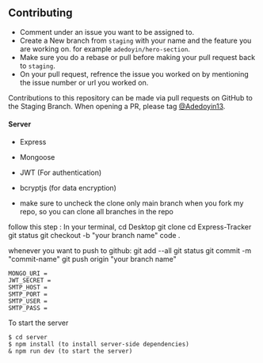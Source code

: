 ## Contributing

- Comment under an issue you want to be assigned to.
- Create a New branch from `staging` with your name and the feature you are working on. for example
  `adedoyin/hero-section`.
- Make sure you do a rebase or pull before making your pull request back to `staging`.
- On your pull request, refrence the issue you worked on by mentioning the issue number or url you worked on.

  
Contributions to this repository can be made via pull requests on GitHub to the Staging Branch. When opening a PR, please tag
[@Adedoyin13](https://github.com/Adedoyin13).


#### Server

- Express
- Mongoose
- JWT (For authentication)
- bcryptjs (for data encryption)

- make sure to uncheck the clone only main branch when you fork my repo, so you can clone all branches in the repo

follow this step :
In your terminal, 
cd Desktop 
git clone <repo link>
cd Express-Tracker
git status
git checkout -b "your branch name"
code .

whenever you want to push to github:
git add --all
git status
git commit -m "commit-name"
git push origin "your branch name"

```
MONGO_URI = 
JWT_SECRET = 
SMTP_HOST = 
SMTP_PORT = 
SMTP_USER = 
SMTP_PASS = 

```

To start the server
```
$ cd server
$ npm install (to install server-side dependencies)
& npm run dev (to start the server)
```